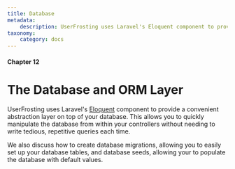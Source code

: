 ```yaml
---
title: Database
metadata:
    description: UserFrosting uses Laravel's Eloquent component to provide a convenient abstraction layer on top of your database.
taxonomy:
    category: docs
---
```


#### Chapter 12

# The Database and ORM Layer

UserFrosting uses Laravel's [Eloquent](https://laravel.com/docs/8.x/eloquent) component to provide a convenient abstraction layer on top of your database. This allows you to quickly manipulate the database from within your controllers without needing to write tedious, repetitive queries each time.

We also discuss how to create database migrations, allowing you to easily set up your database tables, and database seeds, allowing your to populate the database with default values.
